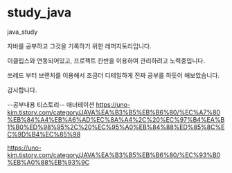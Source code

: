 # study_java
java_study

자바를 공부하고 그것을 기록하기 위한 레퍼지토리입니다.

이클립스와 연동되어있고, 프로젝트  칸반을 이용하여 관리하려고 노력중입니다.

쓰레드 부터 브랜치를 이용해서 조금더 디테일하게 진짜 공부를 하듯이 해보았습니다.

감사합니다.


--공부내용 티스토리--
애너테이션
https://uno-kim.tistory.com/category/JAVA%EA%B3%B5%EB%B6%80/%EC%A7%80%EB%84%A4%EB%A6%AD%EC%8A%A4%2C%20%EC%97%B4%EA%B1%B0%ED%98%95%2C%20%EC%95%A0%EB%84%88%ED%85%8C%EC%9D%B4%EC%85%98

https://uno-kim.tistory.com/category/JAVA%EA%B3%B5%EB%B6%80/%EC%93%B0%EB%A0%88%EB%93%9C
